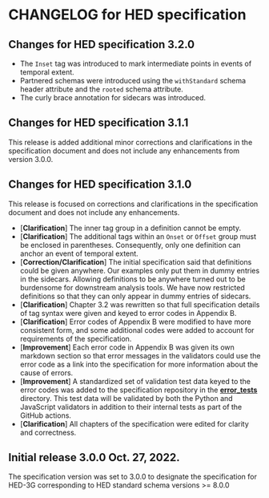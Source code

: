 # CHANGELOG for HED specification

## Changes for HED specification 3.2.0
- The `Inset` tag was introduced to mark intermediate points in events of temporal extent.
- Partnered schemas were introduced using the `withStandard` schema header attribute
and the `rooted` schema attribute.
- The curly brace annotation for sidecars was introduced.

## Changes for HED specification 3.1.1
This release is added additional minor corrections and 
clarifications in the specification document and does not include any enhancements from version 3.0.0.

## Changes for HED specification 3.1.0
This release is focused on corrections and clarifications in the specification document
and does not include any enhancements.

* [**Clarification**] The inner tag group in a definition cannot be empty.
* [**Clarification**] The additional tags within an `Onset` or `Offset` group must be
enclosed in parentheses. Consequently, only one definition can anchor an event of temporal extent.
* [**Correction/Clarification**] The initial specification said that definitions could be
given anywhere. Our examples only put them in dummy entries in the sidecars.
Allowing definitions to be anywhere turned out to be burdensome for downstream analysis
tools. We have now restricted definitions so that they can only appear in dummy entries of sidecars.
* [**Clarification**] Chapter 3.2 was rewritten so that full specification details of tag
syntax were given and keyed to error codes in Appendix B.
* [**Clarification**] Error codes of Appendix B were modified to have more consistent form,
and some additional codes were added to account for requirements of the specification.
* [**Improvement**] Each error code in Appendix B was given its own markdown section so that
error messages in the validators could use the error code as a link into the specification
for more information about the cause of errors.
* [**Improvement**] A standardized set of validation test data keyed to the error codes 
was added to the specification repository in the 
[**error_tests**](https://github.com/hed-standard/hed-specification/tree/master/docs/source/_static/data/error_tests) directory. This test data will be validated by both the Python 
and JavaScript validators in addition to their internal tests as part of the GitHub actions.
* [**Clarification**] All chapters of the specification were edited for clarity and correctness.

## Initial release 3.0.0 Oct. 27, 2022.

The specification version was set to 3.0.0 to designate the specification for HED-3G
corresponding to HED standard schema versions >= 8.0.0